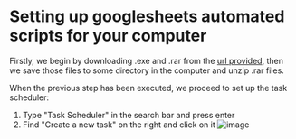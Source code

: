 # Setting up googlesheets automated scripts for your computer

Firstly, we begin by downloading .exe and .rar from the [url provided](https://drive.google.com/drive/folders/1pBiYn5Z63lO3IkibCzZcv7rCen5pG_cl?usp=sharing), then we save those files to some directory in the computer and unzip .rar files.

When the previous step has been executed, we proceed to set up the task scheduler:

1. Type "Task Scheduler" in the search bar and press enter
2. Find "Create a new task" on the right and click on it
![image](https://github.com/Jimothy-Halpert/Automated-Bored-Panda-Sheets/main/1.png "open a new task")
